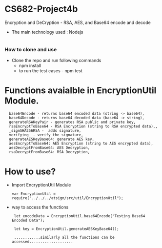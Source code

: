 # CS682-Project4b
Encryption and DeCryption - RSA, AES, and  Base64 encode and decode
  * The main technology used  : Nodejs

# <h3>How to clone and use</h3>
   * Clone the repo and run following commands
      * npm install
      * to run the test cases - npm test

# Functions avaialble in EncryptionUtil Module.
    

      base64Encode - returns base64 encoded data (string -> base64),
      base64Decode - returns base64 decoded data (base64 -> string),
      generateRSAKeyPair - generates RSA public and private key,
      rsaEncryptToBase64 - RSA Encryption (string to RSA encrypted data),,
      _signSHA256RSA -  adds signature,
      verifying  - verify the signature,
      generateAESKeyBase64: generate AES key,
      aesEncryptToBase64: AES Encryption (string to AES encrypted data),
      aesDecryptFromBase64: AES Decryption,
      rsaDecryptFromBase64: RSA Decryption,
      
 # How to use?
  * Import EncryptionUtil Module 
  
        var EncryptionUtil = require("../../../atsign/src/util/EncryptionUtil");
        
  * way to access the functions
         
         let encodeData = EncryptionUtil.base64Encode("Testing Base64 Encoded Data");
         
         let key = EncryptionUtil.generateAESKeyBase64();
         
         ............similarly all the functions can be accessed....................
         
   
         
